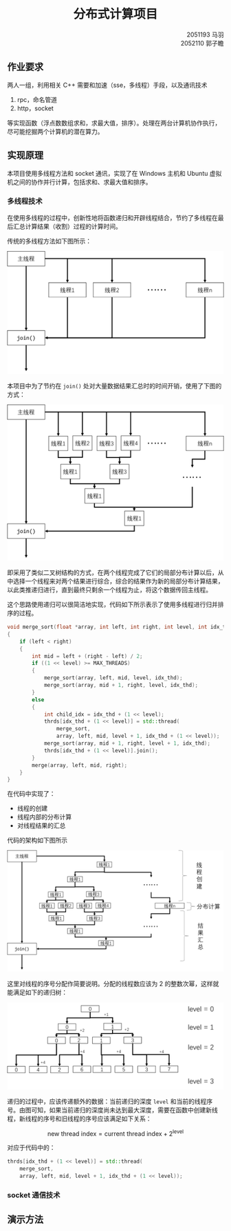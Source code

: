 <h1><center>分布式计算项目</center></h1>

<div align='right'>2051193 马羽</div>

<div align='right'>2052110 郭子瞻</div>

## 作业要求

两人一组，利用相关 C++ 需要和加速（sse，多线程）手段，以及通讯技术

1. rpc，命名管道
2. http，socket

等实现函数（浮点数数组求和，求最大值，排序）。处理在两台计算机协作执行，尽可能挖掘两个计算机的潜在算力。

## 实现原理

本项目使用多线程方法和 socket 通讯，实现了在 Windows 主机和 Ubuntu 虚拟机之间的协作并行计算，包括求和、求最大值和排序。

### 多线程技术

在使用多线程的过程中，创新性地将函数递归和开辟线程结合，节约了多线程在最后汇总计算结果（收割）过程的计算时间。

传统的多线程方法如下图所示：

![500](images/README-traditional-multithread.png)

本项目中为了节约在 ``join()`` 处对大量数据结果汇总时的时间开销，使用了下图的方式：

![500](images/README-our-multithread.png)

即采用了类似二叉树结构的方式，在两个线程完成了它们的局部分布计算以后，从中选择一个线程来对两个结果进行综合，综合的结果作为新的局部分布计算结果，以此类推递归进行，直到最终只剩余一个线程为止，将这个数据传回主线程。

这个思路使用递归可以很简洁地实现，代码如下所示表示了使用多线程进行归并排序的过程。

```cpp
void merge_sort(float *array, int left, int right, int level, int idx_thd)
{
    if (left < right)
    {
        int mid = left + (right - left) / 2;
        if ((1 << level) >= MAX_THREADS)
        {
            merge_sort(array, left, mid, level, idx_thd);
            merge_sort(array, mid + 1, right, level, idx_thd);
        }
        else
        {
            int child_idx = idx_thd + (1 << level);
            thrds[idx_thd + (1 << level)] = std::thread(
                merge_sort,
                array, left, mid, level + 1, idx_thd + (1 << level));
            merge_sort(array, mid + 1, right, level + 1, idx_thd);
            thrds[idx_thd + (1 << level)].join();
        }
        merge(array, left, mid, right);
    }
}
```

在代码中实现了：

- 线程的创建
- 线程内部的分布计算
- 对线程结果的汇总

代码的架构如下图所示

![500](images/README-code-multithread.png)

这里对线程的序号分配作简要说明。分配的线程数应该为 2 的整数次幂，这样就能满足如下的递归树：

![500](images/README-recurse-tree.png)

递归的过程中，应该传递额外的数据：当前递归的深度 ``level`` 和当前的线程序号。由图可知，如果当前递归的深度尚未达到最大深度，需要在函数中创建新线程，新线程的序号和旧线程的序号应该满足如下关系：

$$
\text{new thread index} = \text{current thread index} + 2^{\text{level}}
$$

对应于代码中的：

```cpp
thrds[idx_thd + (1 << level)] = std::thread(
    merge_sort,
    array, left, mid, level + 1, idx_thd + (1 << level));
```

### socket 通信技术

## 演示方法
